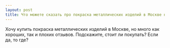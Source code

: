 ```yaml
---
layout: post 
title: Что можете сказать про покраска металлических изделий в Москве на заказ? 
--- 
```

Хочу купить покраска металлических изделий в Москве, но много как хороших, так и плохих отзывов. Подскажите, стоит ли покупать? Если да, то где?